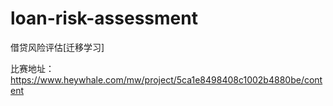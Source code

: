 # loan-risk-assessment
借贷风险评估[迁移学习]







比赛地址：https://www.heywhale.com/mw/project/5ca1e8498408c1002b4880be/content
